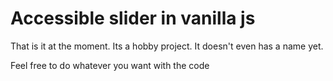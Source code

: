 # Accessible slider in vanilla js
That is it at the moment. Its a hobby project. It doesn't even has a name yet.

Feel free to do whatever you want with the code
